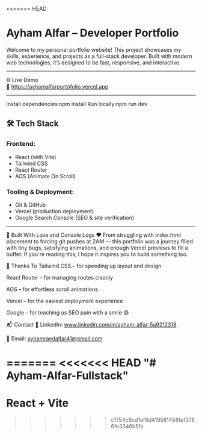 <<<<<<< HEAD
# Ayham Alfar – Developer Portfolio

Welcome to my personal portfolio website! This project showcases my skills, experience, and projects as a full-stack developer. Built with modern web technologies, it’s designed to be fast, responsive, and interactive.

---

🌐 Live Demo  
🔗 https://ayhamalfarportofolio.vercel.app

---

Install dependencies:npm install
Run locally:npm run dev



## 🛠️ Tech Stack

### Frontend:
- React (with Vite)
- Tailwind CSS
- React Router
- AOS (Animate On Scroll)

### Tooling & Deployment:
- Git & GitHub
- Vercel (production deployment)
- Google Search Console (SEO & site verification)

---

🧪 Built With Love and Console Logs ♥️
From struggling with index.html placement to forcing git pushes at 2AM — this portfolio was a journey filled with tiny bugs, satisfying animations, and enough Vercel previews to fill a buffet.
If you're reading this, I hope it inspires you to build something too.


🙌 Thanks To
Tailwind CSS – for speeding up layout and design

React Router – for managing routes cleanly

AOS – for effortless scroll animations

Vercel – for the easiest deployment experience

Google – for teaching us SEO pain with a smile 😅


📬 Contact
🔗 LinkedIn: www.linkedin.com/in/ayham-alfar-5a9212318

📧 Email: ayhamraedalfar41@gmail.com

=======
<<<<<<< HEAD
"# Ayham-Alfar-Fullstack" 
=======
# React + Vite
>>>>>>> c1754c6cd1ef6d419581458fef3786fe3346b5fa
